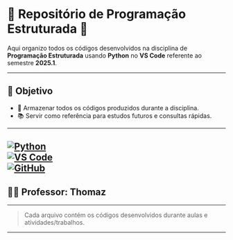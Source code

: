 # 🌸 Repositório de Programação Estruturada 🌸

Aqui organizo todos os códigos desenvolvidos na disciplina de **Programação Estruturada** usando **Python** no **VS Code** referente ao semestre **2025.1**.



---

## 🎯 Objetivo
- 💾 Armazenar todos os códigos produzidos durante a disciplina.  
- 📚 Servir como referência para estudos futuros e consultas rápidas.

---

[![Python](https://img.shields.io/badge/Python-3.11-FFD6E8?style=for-the-badge&logo=python&logoColor=white)](https://www.python.org/)  
[![VS Code](https://img.shields.io/badge/VS%20Code-Visual%20Studio%20Code-FFB6D2?style=for-the-badge&logo=visual-studio-code&logoColor=white)](https://code.visualstudio.com/)  
[![GitHub](https://img.shields.io/badge/GitHub-Repositório-FFB6C1?style=for-the-badge&logo=github&logoColor=white)](https://github.com/)
---

## 👩‍🏫 Professor: **Thomaz** 
---


> Cada arquivo contém os códigos desenvolvidos durante aulas e atividades/trabalhos.




---

